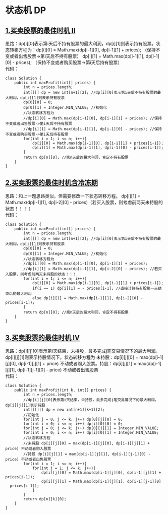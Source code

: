 # 状态机 DP

## [1.买卖股票的最佳时机 II](https://leetcode.cn/problems/best-time-to-buy-and-sell-stock-ii/description/)
思路：dp[i][0]表示第i天后不持有股票的最大利润，dp[i][1]则表示持有股票。状态转移方程为：dp[i][0] = Math.max(dp[i-1][0], dp[i-1][1] + prices); （保持不变或者出售股票->第i天后不持有股票） dp[i][1] = Math.max(dp[i-1][1], dp[i-1][0] - prices); （保持不变或者购买股票->第i天后持有股票）     
代码：
```
class Solution {
    public int maxProfit(int[] prices) {
        int n = prices.length;
        int[][] dp = new int[n+1][2]; //dp[i][0]表示第i天后不持有股票的最大利润，dp[i][1]则表示持有股票
        dp[0][0] = 0;
        dp[0][1] = Integer.MIN_VALUE; //初始化
        //状态转移方程为
        //dp[i][0] = Math.max(dp[i-1][0], dp[i-1][1] + prices); //保持不变或者出售股票->第i天后不持有股票
        //dp[i][1] = Math.max(dp[i-1][1], dp[i-1][0] - prices); //保持不变或者购买股票->第i天后持有股票
        for(int i = 1; i <= n; i++){
            dp[i][0] = Math.max(dp[i-1][0], dp[i-1][1] + prices[i-1]);
            dp[i][1] = Math.max(dp[i-1][1], dp[i-1][0] - prices[i-1]);
        }
        return dp[n][0]; //第n天后的最大利润，肯定不持有股票
    }
}
```

## [2.买卖股票的最佳时机含冷冻期](https://leetcode.cn/problems/best-time-to-buy-and-sell-stock-with-cooldown/description/)
思路：和上一题思路类似，但需要修改一下状态转移方程。 dp[i][1] = Math.max(dp[i-1][1], dp[i-2][0] - prices)（若买入股票，则考虑前两天未持股的状态！！！ ）   
代码：
```
class Solution {
    public int maxProfit(int[] prices) {
        int n = prices.length;
        int[][] dp = new int[n+1][2]; //dp[i][0]表示第i天后不持有股票的最大利润，dp[i][1]则表示持有股票
        dp[0][0] = 0;
        dp[0][1] = Integer.MIN_VALUE; //初始化
        //状态转移方程为
        //dp[i][0] = Math.max(dp[i-1][0], dp[i-1][1] + prices); 
        //dp[i][1] = Math.max(dp[i-1][1], dp[i-2][0] - prices); //若买入股票，则考虑前两天未持股的状态！！！
        for(int i = 1; i <= n; i++){
            dp[i][0] = Math.max(dp[i-1][0], dp[i-1][1] + prices[i-1]);
            if(i == 1) dp[i][1] = - prices[i-1]; //直接计算持有股第一天结束后的最大利润
            else dp[i][1] = Math.max(dp[i-1][1], dp[i-2][0] - prices[i-1]);
        }
        return dp[n][0]; //第n天后的最大利润，肯定不持有股票
    }
}
```

## [3.买卖股票的最佳时机 IV](https://leetcode.cn/problems/best-time-to-buy-and-sell-stock-iv/description/)
思路：dp[i][j][0]表示第i天结束，未持股，最多完成j笔交易情况下的最大利润。dp[i][j][1]则表示持股情况下。状态转移方程为 未持股：dp[i][j][0] = max(dp[i-1][j][0], dp[i-1][j][1] + price) 不动或者购入股票。持股：dp[i][j][1] = max(dp[i-1][j][1], dp[i-1][j-1][0] - price) 不动或者出售股票   
代码：
```
class Solution {
    public int maxProfit(int k, int[] prices) {
        int n = prices.length;
        //dp[i][j][0]表示第i天结束，未持股，最多完成j笔交易情况下的最大利润。dp[i][j][1]表示持股
        int[][][] dp = new int[n+1][k+1][2];
        //初始化
        for(int j = 0; j <= k; j++) dp[0][j][0] = 0;
        for(int i = 0; i <= n; i++) dp[i][0][0] = 0;
        for(int j = 0; j <= k; j++) dp[0][j][1] = Integer.MIN_VALUE;
        for(int i = 0; i <= n; i++) dp[i][0][1] = Integer.MIN_VALUE;
        //状态转移方程
        //未持股 dp[i][j][0] = max(dp[i-1][j][0], dp[i-1][j][1] + price) 不动或者购入股票
        //持股 dp[i][j][1] = max(dp[i-1][j][1], dp[i-1][j-1][0] - price) 不动或者出售股票
        for(int i = 1; i <= n; i++){
            for(int j = 1; j <= k; j++){
                dp[i][j][0] = Math.max(dp[i-1][j][0], dp[i-1][j][1] + prices[i-1]);
                dp[i][j][1] = Math.max(dp[i-1][j][1], dp[i-1][j-1][0] - prices[i-1]);
            }
        }
        return dp[n][k][0];
    }
}
```
